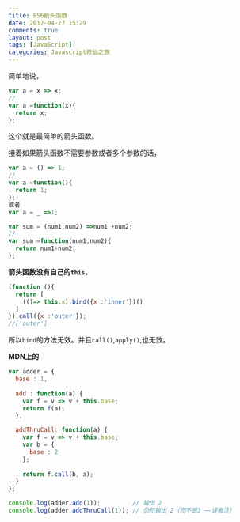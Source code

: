 ```yaml
---
title: ES6箭头函数
date: 2017-04-27 15:29
comments: true
layout: post
tags: [JavaScript]
categories: Javascript修仙之旅
---
```

简单地说，

```javascript
var a = x => x;
//
var a =function(x){
  return x;
};
```

这个就是最简单的箭头函数。

<!--more-->

接着如果箭头函数不需要参数或者多个参数的话，

```JavaScript
var a = () => 1;
//
var a =function(){
  return 1;
};
或者
var a = _ =>1;
```

```javascript
var sum = (num1,num2) =>num1 +num2;
//
var sum =function(num1,num2){
  return num1+num2;
};
```

**箭头函数没有自己的`this`**，

```javascript
(function (){
  return [
    (()=> this.x).bind({x :'inner'})()
  ]
}).call({x :'outer'});
//['outer']
```

所以`bind`的方法无效。并且`call()`,`apply()`,也无效。

**MDN上的**

```javascript
var adder = {
  base : 1,
    
  add : function(a) {
    var f = v => v + this.base;
    return f(a);
  },

  addThruCall: function(a) {
    var f = v => v + this.base;
    var b = {
      base : 2
    };
            
    return f.call(b, a);
  }
};

console.log(adder.add(1));         // 输出 2
console.log(adder.addThruCall(1)); // 仍然输出 2（而不是3 ——译者注）
```







